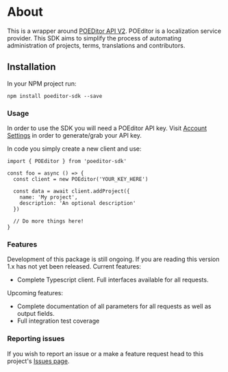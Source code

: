 # About

This is a wrapper around [POEDitor API V2](https://poeditor.com/docs/api). POEditor is a localization service provider. This SDK aims to simplify the process of automating administration of projects, terms, translations and contributors.

## Installation

In your NPM project run:

```
npm install poeditor-sdk --save
```

### Usage

In order to use the SDK you will need a POEditor API key. Visit [Account Settings](https://poeditor.com/account/api) in order to generate/grab your API key.

In code you simply create a new client and use:

```
import { POEditor } from 'poeditor-sdk'

const foo = async () => {
  const client = new POEditor('YOUR_KEY_HERE')

  const data = await client.addProject({
    name: 'My project',
    description: 'An optional description'
  })

  // Do more things here!
}
```

### Features

Development of this package is still ongoing. If you are reading this version 1.x has not yet been released. Current features:

* Complete Typescript client. Full interfaces available for all requests.

Upcoming features:

* Complete documentation of all parameters for all requests as well as output fields.
* Full integration test coverage

### Reporting issues

If you wish to report an issue or a make a feature request head to this project's [Issues page](https://github.com/castodius/poeditor-sdk/issues).
